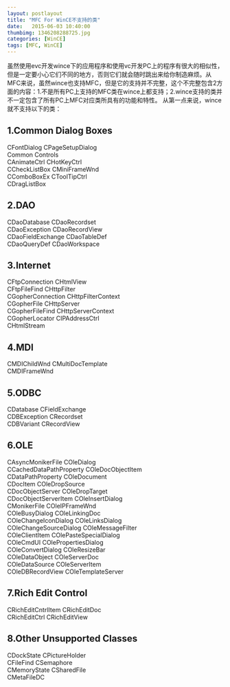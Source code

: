 ```yaml
---
layout: postlayout
title: "MFC For WinCE不支持的类"
date:   2015-06-03 10:40:00 
thumbimg: 1346208288725.jpg
categories: [WinCE]
tags: [MFC, WinCE]
---
```


<p>虽然使用evc开发wince下的应用程序和使用vc开发PC上的程序有很大的相&#20284;性，但是一定要小心它们不同的地方，否则它们就会随时跳出来给你制造麻烦。从MFC来说，虽然wince也支持MFC，但是它的支持并不完整，这个不完整包含2方面的内容：1.不是所有PC上支持的MFC类在wince上都支持；2.wince支持的类并不一定包含了所有PC上MFC对应类所具有的功能和特性。 
       从第一点来说，wince就不支持以下的类：</p>

## 1.Common Dialog Boxes  
</strong>CFontDialog CPageSetupDialog  
Common Controls    
CAnimateCtrl CHotKeyCtrl  
CCheckListBox CMiniFrameWnd  
CComboBoxEx CToolTipCtrl  
CDragListBox     
## 2.DAO  
CDaoDatabase CDaoRecordset  
CDaoException CDaoRecordView  
CDaoFieldExchange CDaoTableDef  
CDaoQueryDef CDaoWorkspace  
## 3.Internet   
CFtpConnection CHtmlView  
CFtpFileFind CHttpFilter  
CGopherConnection CHttpFilterContext  
CGopherFile CHttpServer  
CGopherFileFind CHttpServerContext  
CGopherLocator CIPAddressCtrl  
CHtmlStream     
## 4.MDI   
CMDIChildWnd CMultiDocTemplate  
CMDIFrameWnd     
## 5.ODBC  
CDatabase CFieldExchange  
CDBException CRecordset  
CDBVariant CRecordView  
## 6.OLE  
CAsyncMonikerFile COleDialog  
CCachedDataPathProperty COleDocObjectItem  
CDataPathProperty COleDocument  
CDocItem COleDropSource  
CDocObjectServer COleDropTarget  
CDocObjectServerItem COleInsertDialog  
CMonikerFile COleIPFrameWnd  
COleBusyDialog COleLinkingDoc  
COleChangeIconDialog COleLinksDialog  
COleChangeSourceDialog COleMessageFilter  
COleClientItem COlePasteSpecialDialog  
COleCmdUI COlePropertiesDialog  
COleConvertDialog COleResizeBar  
COleDataObject COleServerDoc  
COleDataSource COleServerItem  
COleDBRecordView COleTemplateServer  
## 7.Rich Edit Control  
CRichEditCntrlItem CRichEditDoc  
CRichEditCtrl CRichEditView  
## 8.Other Unsupported Classes  
CDockState CPictureHolder  
CFileFind CSemaphore  
CMemoryState CSharedFile  
CMetaFileDC   
